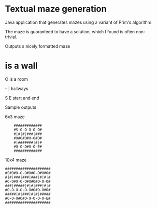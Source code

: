 Textual maze generation
========================

Java application that generates mazes using a variant of Prim's algorithm.


The maze is guaranteed to have a solution, which I found is often non-trivial.


Outputs a nicely formatted maze 


 # is a wall
 
 
 O is a room
 
 
 \- | hallways
 
 
 S E start and end

 
Sample outputs

6x3 maze

        #############
        #S-O-O-O-O-O#
        #|#|#|###|###
        #O#O#O#O-O#O#
        #|#######|#|#
        #O-O-O#O-O-E#
        #############


10x4 maze

    #####################
    #S#O#O-O-O#O#O-O#O#O#
    #|#|###|###|###|#|#|#
    #O-O#O-O-O#O#O#O-O-O#
    ###|#####|#|#|###|#|#
    #O-O-O-O-O-O#O#O-O#O#
    #####|#|###|#|#|#####
    #O-O-O#O#O-O-O-O-O-E#
    #####################





